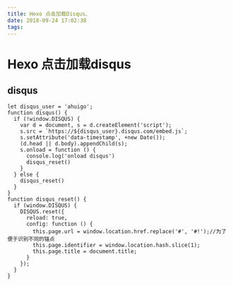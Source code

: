 ```yaml
---
title: Hexo 点击加载Disqus、
date: 2018-09-24 17:02:38
tags:
---
```

# Hexo 点击加载disqus

## disqus

    let disqus_user = 'ahuigo';
    function disqus() {
      if (!window.DISQUS) {
        var d = document, s = d.createElement('script');
        s.src = `https://${disqus_user}.disqus.com/embed.js`;
        s.setAttribute('data-timestamp', +new Date());
        (d.head || d.body).appendChild(s);
        s.onload = function () {
          console.log('onload disqus')
          disqus_reset()
        }
      } else {
        disqus_reset()
      }
    }
    function disqus_reset() {
      if (window.DISQUS) {
        DISQUS.reset({
          reload: true,
          config: function () {
            this.page.url = window.location.href.replace('#', '#!');//为了便于识别不同的锚点
            this.page.identifier = window.location.hash.slice(1);
            this.page.title = document.title;
          }
        });
      }
    }
